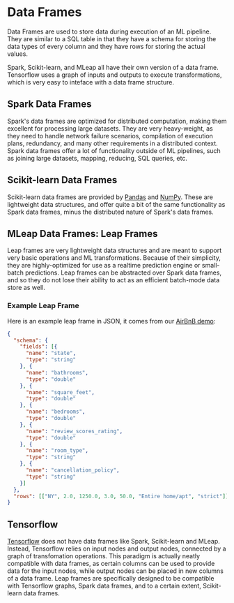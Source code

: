 # Data Frames

Data Frames are used to store data during execution of an ML pipeline.
They are similar to a SQL table in that they have a schema for storing
the data types of every column and they have rows for storing the actual
values.

Spark, Scikit-learn, and MLeap all have their own version of a data
frame. Tensorflow uses a graph of inputs and outputs to execute
transformations, which is very easy to inteface with a data frame
structure.

## Spark Data Frames

Spark's data frames are optimized for distributed computation, making
them excellent for processing large datasets. They are very
heavy-weight, as they need to handle network failure scenarios,
compilation of execution plans, redundancy, and many other requirements
in a distributed context. Spark data frames offer a lot of functionality
outside of ML pipelines, such as joining large datasets, mapping,
reducing, SQL queries, etc.

## Scikit-learn Data Frames

Scikit-learn data frames are provided by [Pandas](http://pandas.pydata.org/)
and [NumPy](http://www.numpy.org/). These are lightweight data
structures, and offer quite a bit of the same functionality as Spark
data frames, minus the distributed nature of Spark's data frames.

## MLeap Data Frames: Leap Frames

Leap frames are very lightweight data structures and are meant to
support very basic operations and ML transformations. Because of their
simplicity, they are highly-optimized for use as a realtime prediction
engine or small-batch predictions. Leap frames can be abstracted over
Spark data frames, and so they do not lose their ability to act as an
efficient batch-mode data store as well.

### Example Leap Frame

Here is an example leap frame in JSON, it comes from our [AirBnB demo](https://github.com/combust/mleap-demo/blob/master/notebooks/airbnb-price-regression.ipynb):

```json
{
  "schema": {
    "fields": [{
      "name": "state",
      "type": "string"
    }, {
      "name": "bathrooms",
      "type": "double"
    }, {
      "name": "square_feet",
      "type": "double"
    }, {
      "name": "bedrooms",
      "type": "double"
    }, {
      "name": "review_scores_rating",
      "type": "double"
    }, {
      "name": "room_type",
      "type": "string"
    }, {
      "name": "cancellation_policy",
      "type": "string"
    }]
  },
  "rows": [["NY", 2.0, 1250.0, 3.0, 50.0, "Entire home/apt", "strict"]]
}
```

## Tensorflow

[Tensorflow](https://www.tensorflow.org/) does not have data frames like Spark, Scikit-learn and MLeap.
Instead, Tensorflow relies on input nodes and output nodes, connected by
a graph of transfomation operations. This paradigm is actually neatly
compatible with data frames, as certain columns can be used to provide
data for the input nodes, while output nodes can be placed in new
columns of a data frame. Leap frames are specifically designed to be
compatible with Tensorflow graphs, Spark data frames, and to a certain
extent, Scikit-learn data frames.

